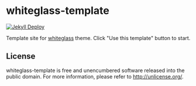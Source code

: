 # whiteglass-template

[![Jekyll Deploy](https://github.com/yous/whiteglass-template/workflows/Jekyll%20Deploy/badge.svg?branch=source)](https://github.com/yous/whiteglass-template/actions?query=workflow%3A%22Jekyll+Deploy%22+branch%3Asource)

Template site for [whiteglass](https://github.com/yous/whiteglass) theme. Click
"Use this template" button to start.

## License

whiteglass-template is free and unencumbered software released into the public
domain. For more information, please refer to <http://unlicense.org/>.
